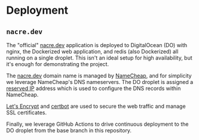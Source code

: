 # Deployment

## `nacre.dev`

The "official" [nacre.dev](https://nacre.dev) application is deployed to DigitalOcean (DO) with nginx, the Dockerized web application, and redis (also Dockerized) all running on a single droplet. This isn't an ideal setup for high availability, but it's enough for demonstrating the project.

The [nacre.dev](https://nacre.dev) domain name is managed by [NameCheap](https://www.namecheap.com), and for simplicity we leverage NameCheap's DNS nameservers. The DO droplet is assigned a [reserved IP](https://docs.digitalocean.com/products/networking/reserved-ips/) address which is used to configure the DNS records within NameCheap.

[Let's Encrypt](https://letsencrypt.org/) and [certbot](https://certbot.eff.org/) are used to secure the web traffic and manage SSL certificates.

Finally, we leverage GitHub Actions to drive continuous deployment to the DO droplet from the base branch in this repository.


